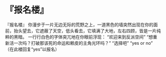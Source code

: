 # 『报名楼』
『报名楼』
你漫步于一片无边无际的荒野之上，一道黑色的墙突然出现在你的面前，抬头望去，它遮蔽了天空，低头看去，它填满了大地，左右四顾，皆是一片纯粹的黑暗。
一行行白色的字体突兀地在你眼前浮现：
“欢迎来到反派空间”
“想重新活一次吗？打破那该死的命运和赖皮的主角光环吗？”
“选择吧”
“yes or no”
（在此楼回复“yes”以报名）